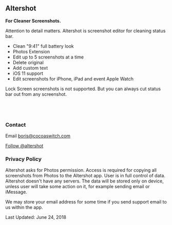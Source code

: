 ## Altershot

**For Cleaner Screenshots.**

<p>
	Attention to detail matters. Altershot is screenshot editor 
	for cleaning status bar.
</p>
<ul>
	<li>Clean "9:41" full battery look</li>
	<li>Photos Extension</li>
	<li>Edit up to 5 screenshots at a time </li>
	<li>Delete original</li>
	<li>Add custom text</li>
	<li>iOS 11 support</li>
	<li>Edit screenshots for iPhone, iPad and event Apple Watch</li>
</ul>
<p>
	Lock Screen screenshots is not supported. 
	But you can always cut status bar out from any screenshot.
</p>

<a href="https://geo.itunes.apple.com/us/app/altershot-screenshot-editor/id911930618?mt=8&at=1010l4GJ" style="display:inline-block;overflow:hidden;background:url(https://linkmaker.itunes.apple.com/images/badges/en-us/badge_appstore-lrg.svg) no-repeat;width:165px;height:40px;"></a>

<h3 id="support">Contact</h3>

<p>
	Email <a href="mailto:boris@cocoaswitch.com">boris@cocoaswitch.com</a>
</p>

<a href="https://twitter.com/altershot">Follow @altershot</a> 

<h3 id="policy">Privacy Policy</h3>
<p>
	Altershot asks for Photos permission. Access is required for 
	copying all screenshots from Photos to the Altershot app. 
	User is in full control of data. Altershot doesn't have any 
	servers. The data will be stored only on device, unless user 
	will take some action on it, for example sending email or iMessage.
</p>
<p>
	We may store your email address for some time if you send 
	support email to us within the app.
</p>
<p>
	Last Updated: June 24, 2018
</p>

